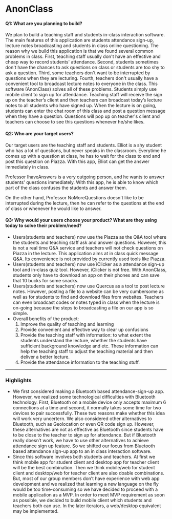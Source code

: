 # AnonClass


#### Q1: What are you planning to build?

We plan to build a teaching staff and students in-class interaction software. The main features of this application are students attendance sign-up, lecture notes broadcasting and students in class online questioning. The reason why we build this application is that we found several common problems in class. First, teaching staff usually don't have an effective and cheap way to record students' attendance. Second, students sometimes don't have the chances to ask questions on class or students are too shy to ask a question. Third, some teachers don't want to be interrupted by questions when they are lecturing. Fourth, teachers don't usually have a convenient tool to broadcast lecture notes to everyone in the class. This software (AnonClass) solves all of these problems. Students simply use mobile client to sign up for attendance. Teaching staff will receive the sign up on the teacher’s client and then teachers can broadcast today’s lecture notes to all students who have signed up. When the lecture is on going, students can enter the chat room of this class and post a question message when they have a question. Questions will pop up on teacher's client and teachers can choose to see this questions whenever he/she likes.


#### Q2: Who are your target users?

Our target users are the teaching staff and students. 
Elliot is a shy student who has a lot of questions, but never speaks in the classroom. Everytime he comes up with a question at class, he has to wait for the class to end and post this question on Piazza. With this app, Elliot can get the answer immediately in class.

Professor IhaveAnswers is a very outgoing person, and he wants to answer students' questions immediately. With this app, he is able to know which part of the class confuses the students and answer them.

On the other hand, Professor NoMoreQuestions doesn't like to be interrupted during the lecture, then he can refer to the questions at the end of class or whenever he would like to answer.

#### Q3: Why would your users choose your product? What are they using today to solve their problem/need?

* Users(students and teachers) now use the Piazza as the Q&A tool where the students and teaching staff ask and answer questions. However, this is not a real time Q&A service and teachers will not check questions on Piazza in the lecture. This application aims at in class quick message Q&A. Its convenience is not provided by currently used tools like Piazza.
* Users(students and teachers) now use iClicker as a attendance sign-up tool and in-class quiz tool. However, iClicker is not free. With AnonClass, students only have to download an app on their phones and can save that 10 bucks for some snacks.
* Users(students and teachers) now use Quercus as a tool to post lecture notes. However, posting a file to a website can be very cumbersome as well as for students to find and download files from websites. Teachers can even broadcast codes or notes typed in class when the lecture is on-going because the steps to broadcasting a file on our app is so simple.
* Overall benefits of the product:
  1. Improve the quality of teaching and learning
  2. Provide convenient and effective way to clear up confusions
  3. Provide the teaching staff with information: to what extent the students understand the lecture, whether the students have sufficient background knowledge and etc. These information can help the teaching staff to adjust the teaching material and then deliver a better lecture.
  4. Provide the attendance information to the teaching stuff.
----

### Highlights

* We first considered making a Bluetooth based attendance-sign-up app. However, we realized some technological difficulties with Bluetooth technology. First, Bluetooth on a mobile device only accepts maximum 6 connections at a time and second, it normally takes some time for two devices to pair successfully. These two reasons make whether this idea will work very uncertern. We also considered other alternatives to Bluetooth, such as Geolocation or even QR code sign up. However, these alternatives are not as effective as Bluetooth since students have to be close to the teacher to sign up for attendance. But if Bluetooth really doesn’t work, we have to use other alternatives to achieve attendance sign up feature. So we shifted our focus from Bluetooth based attendance sign-up app to an in class interaction software. 
* Since this software involves both students and teachers. At first we think mobile app for student client and desktop app for teacher client will be the best combination. Then we think mobile/web for student client and desktop/web for teacher client are also doable combinations. But, most of our group members don’t have experience with web app development and we realized that learning a new language on the fly would be too time-consuming so we have decided to proceed with a mobile application as a MVP. In order to meet MVP requirement as soon as possible, we decided to build mobile client which students and teachers both can use. In the later iterators, a web/desktop equivalent may be implemented.

